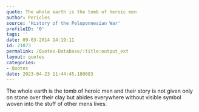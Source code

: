 ```yaml
---
quote: The whole earth is the tomb of heroic men
author: Pericles
source: 'History of the Peloponnesian War'
profileID: '0'
tags: ''
date: 09-03-2014 14:19:11
id: 21073
permalink: /Quotes-Database/:title:output_ext
layout: quotes
categories:
- Quotes
date: 2023-04-23 11:44:45.180083
---
```

The whole earth is the tomb of heroic men and their story is not given only on stone over their clay but abides everywhere without visible symbol woven into the stuff of other mens lives.